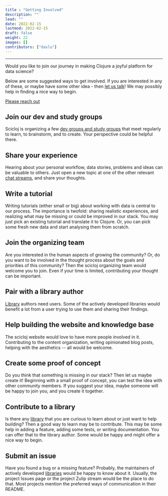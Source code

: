 ```yaml
---
title : "Getting Involved"
description: ""
lead: ""
date: 2022-02-15
lastmod: 2022-02-15
draft: false
weight: 22
images: []
contributors: ["daslu"]
---
```


------------------------------------------------------------------------------------------------------

Would you like to join our journey in making Clojure a joyful platform for data science?


Below are some suggested ways to get involved. If you are interested in any of these, or maybe have some other idea - then [let us talk](../contact)! We may possibly help in finding a nice way to begin.

<a class="btn btn-primary btn-lg px-4 mb-2" href="/docs/community/contact/" role="button">Please reach out</a>

## Join our dev and study groups
Scicloj is organizing a few [dev groups and study groups](../groups) that meet regularly to learn, to brainstorm, and to create. Your perspective could be helpful there.

## Share your experience
Hearing about your personal workflow, data stories, problems and ideas can be valuable to others. Just open a new topic at one of the other relevant [chat streams](../chat), and share your thoughts.

## Write a tutorial
Writing tutorials (either small or big) about working with data is central to our process. The importance is twofold: sharing realistic experiences, and realizing what may be missing or could be improved in our stack.
You may just pick an existing tutorial and translate it to Clojure. Or, you can pick some fresh new data and start analysing them from scratch.

## Join the organizing team
Are you interested in the human aspects of growing the community? Or, do you want to be involved in the thought process about the goals and priorities of this community? Then the scicloj organizing team would welcome you to join. Even if your time is limited, contributing your thought can be important.

## Pair with a library author
[Library](../../resources/libs) authors need users. Some of the actively developed libraries would benefit a lot from a user trying to use them and sharing their findings.

## Help building the website and knowledge base
The scicloj website would love to have more people involved in it. Contributing to the content organization, writing opinionated blog posts, helping with the aesthetics -- all would be welcome.

## Create some proof of concept
Do you think that something is missing in our stack? Then let us maybe create it! Beginning with a small proof of concept, you can test the idea with other community members. If you suggest your idea, maybe someone will be happy to join you, and you create it together.

## Contribute to a library
Is there any [library](../../resources/libs) that you are curious to learn about or just want to help building? Then a good way to learn may be to contribute. This may be some help in adding a feature, adding some tests, or writing documentation. You can offer that to the library author. Some would be happy and might offer a nice way to begin.

## Submit an issue
Have you found a bug or a missing feature? Probably, the maintainers of actively developed [libraries](../../resources/libs) would be happy to know about it. Usually, the project Issues page or the project Zulip stream would be the place to do that. Most projects mention the preferred ways of communication in their README.
